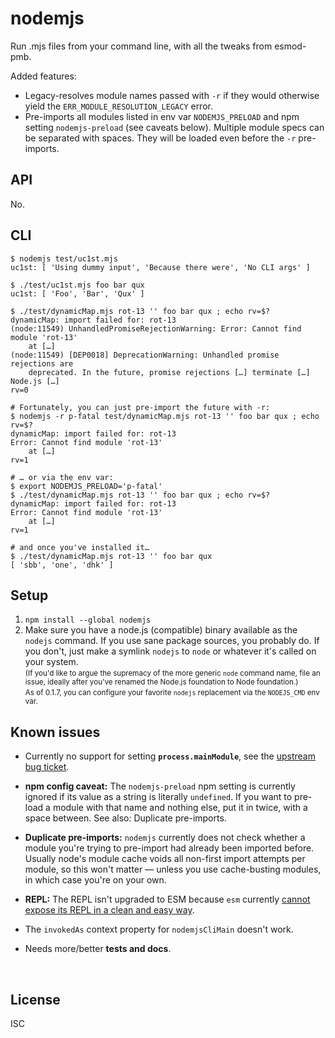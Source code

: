 ﻿
<!--#echo json="package.json" key="name" underline="=" -->
nodemjs
=======
<!--/#echo -->

<!--#echo json="package.json" key="description" -->
Run .mjs files from your command line, with all the tweaks from esmod-pmb.
<!--/#echo -->

Added features:

* Legacy-resolves module names passed with `-r` if they would otherwise
  yield the `ERR_MODULE_RESOLUTION_LEGACY` error.
* Pre-imports all modules listed in env var `NODEMJS_PRELOAD` and
  npm setting `nodemjs-preload` (see caveats below).
  Multiple module specs can be separated with spaces.
  They will be loaded even before the `-r` pre-imports.



API
---

No.



CLI
---

```text
$ nodemjs test/uc1st.mjs
uc1st: [ 'Using dummy input', 'Because there were', 'No CLI args' ]

$ ./test/uc1st.mjs foo bar qux
uc1st: [ 'Foo', 'Bar', 'Qux' ]

$ ./test/dynamicMap.mjs rot-13 '' foo bar qux ; echo rv=$?
dynamicMap: import failed for: rot-13
(node:11549) UnhandledPromiseRejectionWarning: Error: Cannot find module 'rot-13'
    at […]
(node:11549) [DEP0018] DeprecationWarning: Unhandled promise rejections are
    deprecated. In the future, promise rejections […] terminate […] Node.js […]
rv=0

# Fortunately, you can just pre-import the future with -r:
$ nodemjs -r p-fatal test/dynamicMap.mjs rot-13 '' foo bar qux ; echo rv=$?
dynamicMap: import failed for: rot-13
Error: Cannot find module 'rot-13'
    at […]
rv=1

# … or via the env var:
$ export NODEMJS_PRELOAD='p-fatal'
$ ./test/dynamicMap.mjs rot-13 '' foo bar qux ; echo rv=$?
dynamicMap: import failed for: rot-13
Error: Cannot find module 'rot-13'
    at […]
rv=1

# and once you've installed it…
$ ./test/dynamicMap.mjs rot-13 '' foo bar qux
[ 'sbb', 'one', 'dhk' ]
```




<!--#toc stop="scan" -->


Setup
-----

1. `npm install --global nodemjs`
1. Make sure you have a node.js (compatible) binary available as the
   `nodejs` command. If you use sane package sources, you probably do.
   If you don't, just make a symlink `nodejs` to `node` or whatever
   it's called on your system.
   <br><small>(If you'd like to argue the supremacy of the more generic `node`
   command name, file an issue, ideally after you've renamed the
   Node.js foundation to Node foundation.)</small>
   <br><small>As of 0.1.7, you can configure your favorite `nodejs` replacement
   via the `NODEJS_CMD` env var.</small>



Known issues
------------

* Currently no support for setting __`process.mainModule`__, see the
  [upstream bug ticket](https://github.com/standard-things/esm/issues/320).

* __npm config caveat:__
  The `nodemjs-preload` npm setting
  is currently ignored if its value as a string is literally `undefined`.
  If you want to pre-load a module with that name and nothing else,
  put it in twice, with a space between.
  See also: Duplicate pre-imports.

* __Duplicate pre-imports:__
  `nodemjs` currently does not check whether a module you're trying to
  pre-import had already been imported before.
  Usually node's module cache voids all non-first import attempts
  per module, so this won't matter
  — unless you use cache-busting modules, in which case you're on your own.

* __REPL:__
  The REPL isn't upgraded to ESM because `esm` currently
  [cannot expose its REPL in a clean and easy way][esm-issue-592].

* The `invokedAs` context property for `nodemjsCliMain` doesn't work.

* Needs more/better __tests and docs__.




&nbsp;

  [esm-issue-592]: https://github.com/standard-things/esm/issues/592


License
-------
<!--#echo json="package.json" key=".license" -->
ISC
<!--/#echo -->
